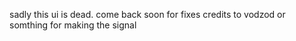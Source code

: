 sadly this ui is dead. come back soon for fixes
credits to vodzod or somthing for making the signal
